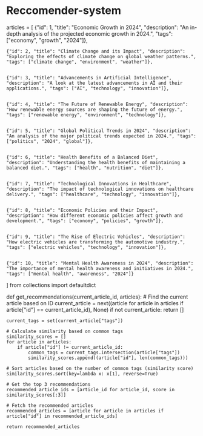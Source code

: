 # Reccomender-system
articles = [
    {"id": 1, "title": "Economic Growth in 2024", "description": "An in-depth analysis of the projected economic growth in 2024.", "tags": ["economy", "growth", "2024"]},

    
    {"id": 2, "title": "Climate Change and its Impact", "description": "Exploring the effects of climate change on global weather patterns.", "tags": ["climate change", "environment", "weather"]},

    
    {"id": 3, "title": "Advancements in Artificial Intelligence", "description": "A look at the latest advancements in AI and their applications.", "tags": ["AI", "technology", "innovation"]},

    
    {"id": 4, "title": "The Future of Renewable Energy", "description": "How renewable energy sources are shaping the future of energy.", "tags": ["renewable energy", "environment", "technology"]},

    
    {"id": 5, "title": "Global Political Trends in 2024", "description": "An analysis of the major political trends expected in 2024.", "tags": ["politics", "2024", "global"]},

    
    {"id": 6, "title": "Health Benefits of a Balanced Diet", "description": "Understanding the health benefits of maintaining a balanced diet.", "tags": ["health", "nutrition", "diet"]},

    
    {"id": 7, "title": "Technological Innovations in Healthcare", "description": "The impact of technological innovations on healthcare delivery.", "tags": ["healthcare", "technology", "innovation"]},

    
    {"id": 8, "title": "Economic Policies and their Impact", "description": "How different economic policies affect growth and development.", "tags": ["economy", "policies", "growth"]},

    
    {"id": 9, "title": "The Rise of Electric Vehicles", "description": "How electric vehicles are transforming the automotive industry.", "tags": ["electric vehicles", "technology", "innovation"]},

    
    {"id": 10, "title": "Mental Health Awareness in 2024", "description": "The importance of mental health awareness and initiatives in 2024.", "tags": ["mental health", "awareness", "2024"]}
]
from collections import defaultdict

def get_recommendations(current_article_id, articles):
    # Find the current article based on ID
    current_article = next((article for article in articles if article["id"] == current_article_id), None)
    if not current_article:
        return []

    current_tags = set(current_article["tags"])
    
    # Calculate similarity based on common tags
    similarity_scores = []
    for article in articles:
        if article["id"] != current_article_id:
            common_tags = current_tags.intersection(article["tags"])
            similarity_scores.append((article["id"], len(common_tags)))

    # Sort articles based on the number of common tags (similarity score)
    similarity_scores.sort(key=lambda x: x[1], reverse=True)
    
    # Get the top 3 recommendations
    recommended_article_ids = [article_id for article_id, score in similarity_scores[:3]]

    # Fetch the recommended articles
    recommended_articles = [article for article in articles if article["id"] in recommended_article_ids]

    return recommended_articles
